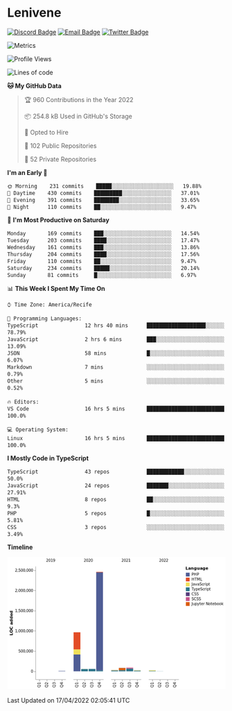 # Lenivene

[![Discord Badge](https://img.shields.io/badge/-Lenivene%230715-black?style=flat-square&logo=Discord&logoColor=white)](http://discord.com/)
[![Email Badge](https://img.shields.io/badge/-lenivene@msn.com-black?style=flat-square&logo=Gmail&logoColor=white&link=mailto:lenivene@msn.com)](mailto:lenivene@msn.com)
[![Twitter Badge](https://img.shields.io/badge/-@enevinel-black?style=flat-square&logo=twitter&logoColor=white&link=https://twitter.com/enevinel)](https://twitter.com/enevinel)

<!-- https://github-readme-stats.vercel.app/api?username=lenivene&show_icons=true -->

<img src="https://metrics.lecoq.io/lenivene?template=classic&config.timezone=America%2FRecife" alt="Metrics" />

<!--START_SECTION:waka-->
![Profile Views](http://img.shields.io/badge/Profile%20Views-6-blue)

![Lines of code](https://img.shields.io/badge/From%20Hello%20World%20I%27ve%20Written-4%20Million%20lines%20of%20code-blue)

**🐱 My GitHub Data** 

> 🏆 960 Contributions in the Year 2022
 > 
> 📦 254.8 kB Used in GitHub's Storage 
 > 
> 💼 Opted to Hire
 > 
> 📜 102 Public Repositories 
 > 
> 🔑 52 Private Repositories  
 > 
**I'm an Early 🐤** 

```text
🌞 Morning    231 commits    █████░░░░░░░░░░░░░░░░░░░░   19.88% 
🌆 Daytime    430 commits    █████████░░░░░░░░░░░░░░░░   37.01% 
🌃 Evening    391 commits    ████████░░░░░░░░░░░░░░░░░   33.65% 
🌙 Night      110 commits    ██░░░░░░░░░░░░░░░░░░░░░░░   9.47%

```
📅 **I'm Most Productive on Saturday** 

```text
Monday       169 commits    ███░░░░░░░░░░░░░░░░░░░░░░   14.54% 
Tuesday      203 commits    ████░░░░░░░░░░░░░░░░░░░░░   17.47% 
Wednesday    161 commits    ███░░░░░░░░░░░░░░░░░░░░░░   13.86% 
Thursday     204 commits    ████░░░░░░░░░░░░░░░░░░░░░   17.56% 
Friday       110 commits    ██░░░░░░░░░░░░░░░░░░░░░░░   9.47% 
Saturday     234 commits    █████░░░░░░░░░░░░░░░░░░░░   20.14% 
Sunday       81 commits     █░░░░░░░░░░░░░░░░░░░░░░░░   6.97%

```


📊 **This Week I Spent My Time On** 

```text
⌚︎ Time Zone: America/Recife

💬 Programming Languages: 
TypeScript               12 hrs 40 mins      ███████████████████░░░░░░   78.79% 
JavaScript               2 hrs 6 mins        ███░░░░░░░░░░░░░░░░░░░░░░   13.09% 
JSON                     58 mins             █░░░░░░░░░░░░░░░░░░░░░░░░   6.07% 
Markdown                 7 mins              ░░░░░░░░░░░░░░░░░░░░░░░░░   0.79% 
Other                    5 mins              ░░░░░░░░░░░░░░░░░░░░░░░░░   0.52%

🔥 Editors: 
VS Code                  16 hrs 5 mins       █████████████████████████   100.0%

💻 Operating System: 
Linux                    16 hrs 5 mins       █████████████████████████   100.0%

```

**I Mostly Code in TypeScript** 

```text
TypeScript               43 repos            ████████████░░░░░░░░░░░░░   50.0% 
JavaScript               24 repos            ███████░░░░░░░░░░░░░░░░░░   27.91% 
HTML                     8 repos             ██░░░░░░░░░░░░░░░░░░░░░░░   9.3% 
PHP                      5 repos             █░░░░░░░░░░░░░░░░░░░░░░░░   5.81% 
CSS                      3 repos             ░░░░░░░░░░░░░░░░░░░░░░░░░   3.49%

```


**Timeline**

![Chart not found](https://raw.githubusercontent.com/lenivene/lenivene/master/charts/bar_graph.png) 


 Last Updated on 17/04/2022 02:05:41 UTC
<!--END_SECTION:waka-->